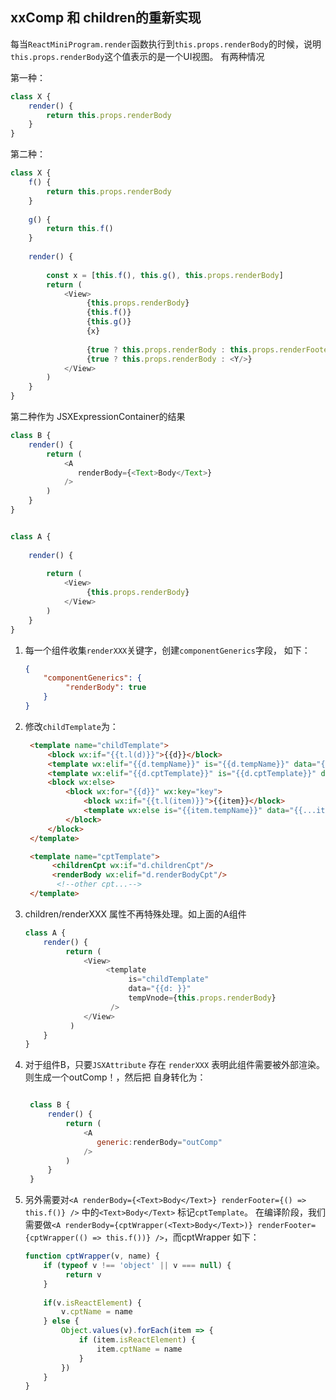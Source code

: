 ## xxComp 和 children的重新实现


每当`ReactMiniProgram.render`函数执行到`this.props.renderBody`的时候，说明`this.props.renderBody`这个值表示的是一个UI视图。
有两种情况

第一种：
```javascript
class X {
	render() {
		return this.props.renderBody
	}
}
```

第二种：
```javascript
class X {
	f() {
		return this.props.renderBody
	}
	
	g() {
		return this.f()
	}
	
	render() {
		
		const x = [this.f(), this.g(), this.props.renderBody]
		return (
			<View>
			     {this.props.renderBody}
			     {this.f()}
			     {this.g()}
			     {x}
			     
			     {true ? this.props.renderBody : this.props.renderFooter}
			     {true ? this.props.renderBody : <Y/>}
            </View>
		)
	}
}
```
第二种作为 JSXExpressionContainer的结果



```javascript
class B {
	render() {
		return (
			<A
               renderBody={<Text>Body</Text>}
            />
		)
	}
}


class A {
	
	render() {
		
		return (
			<View>
			     {this.props.renderBody}
            </View>
		)
	}
}
```

1. 每一个组件收集`renderXXX`关键字，创建`componentGenerics`字段， 如下：
   ```json
   {
       "componentGenerics": {
            "renderBody": true
       }
   }
   ```
   
2. 修改`childTemplate`为：
   ```html
    <template name="childTemplate">
        <block wx:if="{{t.l(d)}}">{{d}}</block>
        <template wx:elif="{{d.tempName}}" is="{{d.tempName}}" data="{{...d}}"/>
        <template wx:elif="{{d.cptTemplate}}" is="{{d.cptTemplate}}" data="{{...d}}"/>
        <block wx:else>
            <block wx:for="{{d}}" wx:key="key">
                <block wx:if="{{t.l(item)}}">{{item}}</block>
                <template wx:else is="{{item.tempName}}" data="{{...item}}"/>
            </block>
        </block>
    </template>

    <template name="cptTemplate">
         <childrenCpt wx:if="d.childrenCpt"/>
         <renderBody wx:elif="d.renderBodyCpt"/>
          <!--other cpt...-->
    </template>
   ```   
   
3. children/renderXXX 属性不再特殊处理。如上面的A组件 
   ```javascript
   class A {
   	   render() {
   	      	return (   
	      		<View>
   			         <template 
			              is="childTemplate" 
                          data="{{d: }}"
                          tempVnode={this.props.renderBody}
                      />
                </View>
             )
	   }
   }
   ```
   
4. 对于组件B，只要`JSXAttribute` 存在 `renderXXX` 表明此组件需要被外部渲染。 则生成一个outComp！，然后把
   自身转化为：
   ```javascript

    class B {
        render() {
            return (
                <A
                   generic:renderBody="outComp"
                />
            )
        }
    }
   ```
   
5. 另外需要对`<A renderBody={<Text>Body</Text>} renderFooter={() => this.f()} />` 中的`<Text>Body</Text>` 标记`cptTemplate`。
   在编译阶段，我们需要做``<A renderBody={cptWrapper(<Text>Body</Text>)} renderFooter={cptWrapper(() => this.f())} />``，而cptWrapper
   如下：
   ```javascript
   function cptWrapper(v, name) {
	   if (typeof v !== 'object' || v === null) {
 	        return v
       }
        
	   if(v.isReactElement) {
 	       v.cptName = name
       } else {
 	       Object.values(v).forEach(item => {
      	       if (item.isReactElement) {
      	       	   item.cptName = name
   	           }
           })
       }
   }
   ```
   
   
  

      
  

